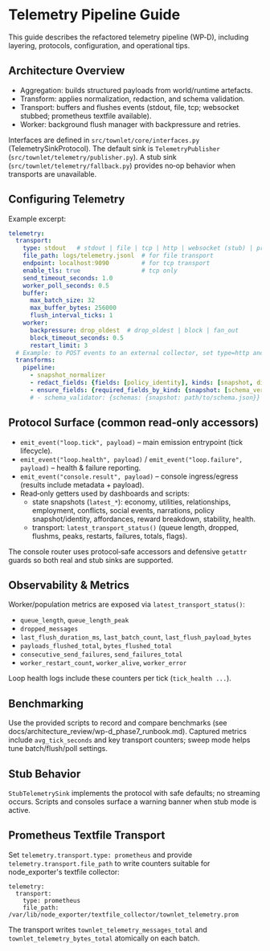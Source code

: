 # Telemetry Pipeline Guide

This guide describes the refactored telemetry pipeline (WP‑D), including layering, protocols, configuration, and operational tips.

## Architecture Overview

- Aggregation: builds structured payloads from world/runtime artefacts.
- Transform: applies normalization, redaction, and schema validation.
 - Transport: buffers and flushes events (stdout, file, tcp; websocket stubbed; prometheus textfile available).
- Worker: background flush manager with backpressure and retries.

Interfaces are defined in `src/townlet/core/interfaces.py` (TelemetrySinkProtocol). The default sink is `TelemetryPublisher` (`src/townlet/telemetry/publisher.py`). A stub sink (`src/townlet/telemetry/fallback.py`) provides no‑op behavior when transports are unavailable.

## Configuring Telemetry

Example excerpt:

```yaml
telemetry:
  transport:
    type: stdout   # stdout | file | tcp | http | websocket (stub) | prometheus (textfile)
    file_path: logs/telemetry.jsonl  # for file transport
    endpoint: localhost:9090         # for tcp transport
    enable_tls: true                 # tcp only
    send_timeout_seconds: 1.0
    worker_poll_seconds: 0.5
    buffer:
      max_batch_size: 32
      max_buffer_bytes: 256000
      flush_interval_ticks: 1
    worker:
      backpressure: drop_oldest  # drop_oldest | block | fan_out
      block_timeout_seconds: 0.5
      restart_limit: 3
  # Example: to POST events to an external collector, set type=http and provide endpoint=http(s) URL.
  transforms:
    pipeline:
      - snapshot_normalizer
      - redact_fields: {fields: [policy_identity], kinds: [snapshot, diff]}
      - ensure_fields: {required_fields_by_kind: {snapshot: [schema_version, tick]}}
      # - schema_validator: {schemas: {snapshot: path/to/schema.json}}
```

## Protocol Surface (common read‑only accessors)

- `emit_event("loop.tick", payload)` – main emission entrypoint (tick lifecycle).
- `emit_event("loop.health", payload)` / `emit_event("loop.failure", payload)` – health & failure reporting.
- `emit_event("console.result", payload)` – console ingress/egress (results include metadata + payload).
- Read‑only getters used by dashboards and scripts:
  - state snapshots (`latest_*`): economy, utilities, relationships, employment, conflicts, social events, narrations, policy snapshot/identity, affordances, reward breakdown, stability, health.
  - transport: `latest_transport_status()` (queue length, dropped, flushms, peaks, restarts, failures, totals, flags).

The console router uses protocol‑safe accessors and defensive `getattr` guards so both real and stub sinks are supported.

## Observability & Metrics

Worker/population metrics are exposed via `latest_transport_status()`:

- `queue_length`, `queue_length_peak`
- `dropped_messages`
- `last_flush_duration_ms`, `last_batch_count`, `last_flush_payload_bytes`
- `payloads_flushed_total`, `bytes_flushed_total`
- `consecutive_send_failures`, `send_failures_total`
- `worker_restart_count`, `worker_alive`, `worker_error`

Loop health logs include these counters per tick (`tick_health ...`).

## Benchmarking

Use the provided scripts to record and compare benchmarks (see docs/architecture_review/wp-d_phase7_runbook.md). Captured metrics include `avg_tick_seconds` and key transport counters; sweep mode helps tune batch/flush/poll settings.

## Stub Behavior

`StubTelemetrySink` implements the protocol with safe defaults; no streaming occurs. Scripts and consoles surface a warning banner when stub mode is active.

## Prometheus Textfile Transport

Set `telemetry.transport.type: prometheus` and provide `telemetry.transport.file_path` to write counters suitable for node_exporter's textfile collector:

```
telemetry:
  transport:
    type: prometheus
    file_path: /var/lib/node_exporter/textfile_collector/townlet_telemetry.prom
```

The transport writes `townlet_telemetry_messages_total` and `townlet_telemetry_bytes_total` atomically on each batch.
